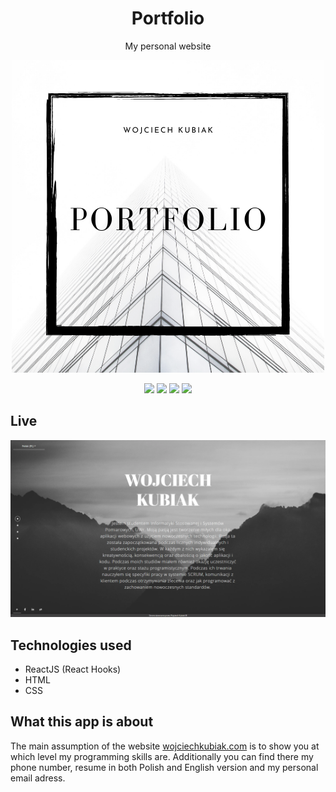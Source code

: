 <h1 align="center">Portfolio</h1>
<p align="center">My personal website</p>
<p align="center">
  <img src="https://github.com/wojciechkubiak/my-site/blob/master/MySite.png"/>
</p>

<p align="center">
  <img src="https://img.shields.io/badge/Made%20by-wojciechkubiak-blue"/>
  <img src="https://img.shields.io/website?url=https%3A%2F%2Fwojciechkubiak.com"/>
  <img src="https://img.shields.io/netlify/d192f684-c78b-4c8f-ad71-692827ce7e3a"/>
  <img src="https://img.shields.io/badge/react-16.13.1-informational"/>
</p>

## Live
<p align="center">
  <img src="https://github.com/wojciechkubiak/my-site/blob/master/scs.png?raw=true"/>
</p>    
                                                                                     
## Technologies used
* ReactJS (React Hooks)
* HTML
* CSS

## What this app is about
The main assumption of the website [wojciechkubiak.com](https://wojciechkubiak.com) is to show you at which level my programming skills are. Additionally you can find there my phone number, resume in both Polish and English version and my personal email adress.
